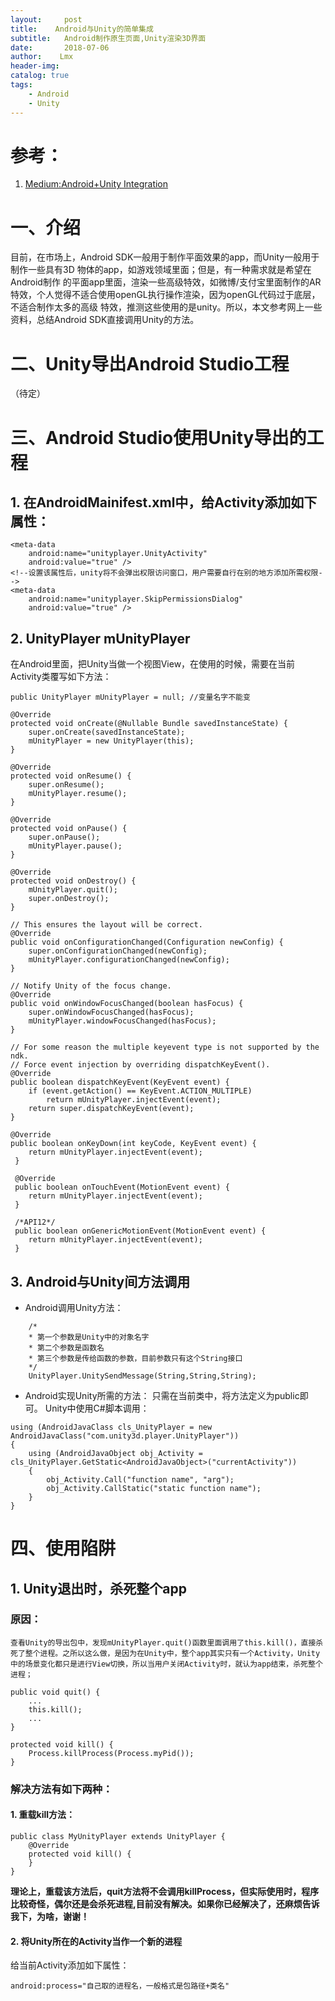 ```yaml
---
layout:     post
title:    Android与Unity的简单集成 
subtitle:   Android制作原生页面,Unity渲染3D界面
date:       2018-07-06
author:    Lmx 
header-img: 
catalog: true
tags: 
    - Android
    - Unity
---
```

# 参考：
1. [Medium:Android+Unity Integration](https://medium.com/@ashoni/android-unity-integration-47756b9d53bd)
# 一、介绍
目前，在市场上，Android SDK一般用于制作平面效果的app，而Unity一般用于制作一些具有3D 物体的app，如游戏领域里面；但是，有一种需求就是希望在Android制作
的平面app里面，渲染一些高级特效，如微博/支付宝里面制作的AR特效，个人觉得不适合使用openGL执行操作渲染，因为openGL代码过于底层，不适合制作太多的高级
特效，推测这些使用的是unity。所以，本文参考网上一些资料，总结Android SDK直接调用Unity的方法。
#  二、Unity导出Android Studio工程
（待定）
# 三、Android Studio使用Unity导出的工程
## 1. 在AndroidMainifest.xml中，给Activity添加如下属性：
```
<meta-data
    android:name="unityplayer.UnityActivity"
    android:value="true" />
<!--设置该属性后，unity将不会弹出权限访问窗口，用户需要自行在别的地方添加所需权限-->
<meta-data
    android:name="unityplayer.SkipPermissionsDialog"
    android:value="true" />
```
## 2. UnityPlayer  mUnityPlayer
在Android里面，把Unity当做一个视图View，在使用的时候，需要在当前Activity类覆写如下方法：
```
public UnityPlayer mUnityPlayer = null; //变量名字不能变

@Override
protected void onCreate(@Nullable Bundle savedInstanceState) {
    super.onCreate(savedInstanceState);
    mUnityPlayer = new UnityPlayer(this);
}

@Override
protected void onResume() {
    super.onResume();
    mUnityPlayer.resume();
}

@Override
protected void onPause() {
    super.onPause();
    mUnityPlayer.pause();
}

@Override
protected void onDestroy() {
    mUnityPlayer.quit();
    super.onDestroy();
}

// This ensures the layout will be correct.
@Override
public void onConfigurationChanged(Configuration newConfig) {
    super.onConfigurationChanged(newConfig);
    mUnityPlayer.configurationChanged(newConfig);
}

// Notify Unity of the focus change.
@Override
public void onWindowFocusChanged(boolean hasFocus) {
    super.onWindowFocusChanged(hasFocus);
    mUnityPlayer.windowFocusChanged(hasFocus);
}

// For some reason the multiple keyevent type is not supported by the ndk.
// Force event injection by overriding dispatchKeyEvent().
@Override
public boolean dispatchKeyEvent(KeyEvent event) {
    if (event.getAction() == KeyEvent.ACTION_MULTIPLE)
        return mUnityPlayer.injectEvent(event);
    return super.dispatchKeyEvent(event);
}

@Override
public boolean onKeyDown(int keyCode, KeyEvent event) {
    return mUnityPlayer.injectEvent(event);
 }

 @Override
 public boolean onTouchEvent(MotionEvent event) {
    return mUnityPlayer.injectEvent(event);
 }

 /*API12*/
 public boolean onGenericMotionEvent(MotionEvent event) {
    return mUnityPlayer.injectEvent(event);
 }
```

## 3. Android与Unity间方法调用
- Android调用Unity方法：
```
    /*
    * 第一个参数是Unity中的对象名字
    * 第二个参数是函数名
    * 第三个参数是传给函数的参数，目前参数只有这个String接口
    */
    UnityPlayer.UnitySendMessage(String,String,String);
```

- Android实现Unity所需的方法：
    只需在当前类中，将方法定义为public即可。
    Unity中使用C#脚本调用：
```
using (AndroidJavaClass cls_UnityPlayer = new AndroidJavaClass("com.unity3d.player.UnityPlayer"))
{
    using (AndroidJavaObject obj_Activity = cls_UnityPlayer.GetStatic<AndroidJavaObject>("currentActivity"))
    {
        obj_Activity.Call("function name", "arg");
        obj_Activity.CallStatic("static function name");
    }
}
```
# 四、使用陷阱
## 1. Unity退出时，杀死整个app
### 原因：
    查看Unity的导出包中，发现mUnityPlayer.quit()函数里面调用了this.kill()，直接杀死了整个进程。之所以这么做，是因为在Unity中，整个app其实只有一个Activity，Unity中的场景变化都只是进行View切换，所以当用户关闭Activity时，就认为app结束，杀死整个进程；
```
public void quit() {
    ...
    this.kill();
    ...
}

protected void kill() {
    Process.killProcess(Process.myPid());
}
```
### 解决方法有如下两种：
#### 1. 重载kill方法：
```
public class MyUnityPlayer extends UnityPlayer {
    @Override
    protected void kill() {
    }
}
```
**理论上，重载该方法后，quit方法将不会调用killProcess，但实际使用时，程序比较奇怪，偶尔还是会杀死进程,目前没有解决。如果你已经解决了，还麻烦告诉我下，为啥，谢谢！**

#### 2. 将Unity所在的Activity当作一个新的进程
给当前Activity添加如下属性：
```
android:process="自己取的进程名，一般格式是包路径+类名"
```

